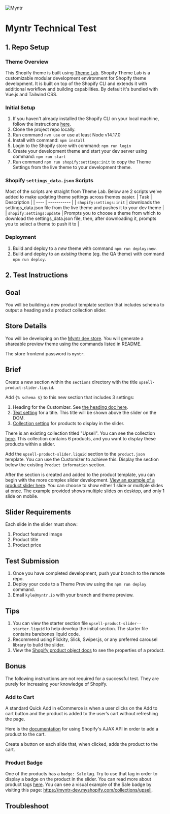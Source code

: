 
![Myntr](https://imgur.com/laewQrV.png)

# Myntr Technical Test

## 1. Repo Setup ##

### Theme Overview

This Shopify theme is built using [Theme Lab](https://github.com/uicrooks/shopify-theme-lab).  Shopify Theme Lab is a customizable modular development environment for Shopify theme development. It is built on top of the Shopify CLI and extends it with additional workflow and building capabilities. By default it's bundled with Vue.js and Tailwind CSS.

### Initial Setup
1. If you haven't already installed the Shopify CLI on your local machine, follow the instructions [here](https://shopify.dev/themes/tools/cli#installation).
2. Clone the project repo locally.
3. Run command `nvm use` or use at least Node v14.17.0
4. Install with command: `npm install`
5. Login to the Shopify store with command: `npm run login`
6. Create your development theme and start your dev server using command: `npm run start`
7. Run command `npm run shopify:settings:init` to copy the Theme Settings from the live theme to your development theme.

### Shopify `settings_data.json` Scripts
Most of the scripts are straight from Theme Lab. Below are 2 scripts we've added to make updating theme settings across themes easier.
| Task | Description |
| ---- | ----------- |
| `shopify:settings:init` | downloads the settings_data.json file from the live theme and pushes it to your dev theme |
| `shopify:settings:update` | Prompts you to choose a theme from which to download the settings_data.json file, then, after downloading it, prompts you to select a theme to push it to |

### Deployment
1. Build and deploy to a *new* theme with command `npm run deploy:new`.
2. Build and deploy to an *existing* theme (eg. the QA theme) with command `npm run deploy`.

## 2. Test Instructions ##

## Goal ##
You will be building a new product template section that includes schema to output a heading and a product collection slider.

## Store Details ##
You will be developing on the [Myntr dev store](https://myntr-dev.myshopify.com/admin).
You will generate a shareable preview theme using the commands listed in README.

The store frontend password is `myntr`.

## Brief ##

Create a new section within the `sections` directory with the title `upsell-product-slider.liquid`.

Add `{% schema $}` to this new section that includes 3 settings:

1. Heading for the Customizer. See [the heading doc here](https://shopify.dev/themes/architecture/settings/sidebar-settings#header).
2. [Text setting](https://shopify.dev/themes/architecture/settings/input-settings#text) for a title. This title will be shown above the slider on the DOM.
3. [Collection setting](https://shopify.dev/themes/architecture/settings/input-settings#collection) for products to display in the slider.

There is an existing collection titled "Upsell". You can see the collection [here](https://myntr-dev.myshopify.com/admin/collections/434370806043). This collection contains 6 products, and you want to display these products within a slider.

Add the `upsell-product-slider.liquid` section to the `product.json` template. You can use the Customizer to achieve this. Display the section below the existing `Product information` section.

After the section is created and added to the product template, you can begin with the more complex slider development. [View an example of a product slider here](https://codepen.io/marufalbashir/pen/LyaQdq). You can choose to show either 1 slide or multiple slides at once. The example provided shows multiple slides on desktop, and only 1 slide on mobile.

## Slider Requirements ##
Each slide in the slider must show:
1. Product featured image
2. Product title
3. Product price

## Test Submission ##
1. Once you have completed development, push your branch to the remote repo.
2. Deploy your code to a Theme Preview using the `npm run deploy` command.
3. Email `kyle@myntr.io` with your branch and theme preview.

## Tips ##
1. You can view the starter section file `upsell-product-slider--starter.liquid` to help develop the initial section. The starter file contains barebones liquid code.
2. Recommend using Flickity, Slick, Swiper.js, or any preferred carousel library to build the slider.
3. View the [Shopify product object docs](https://shopify.dev/api/liquid/objects/product) to see the properties of a product.


## Bonus ##

The following instructions are not required for a successful test. They are purely for increasing your knowledge of Shopify.

### Add to Cart

A standard Quick Add in eCommerce is when a user clicks on the Add to cart button and the product is added to the user’s cart without refreshing the page.

Here is the [documentation](https://shopify.dev/api/ajax) for using Shopify's AJAX API in order to add a product to the cart.

Create a button on each slide that, when clicked, adds the product to the cart.

### Product Badge

One of the products has a `badge: Sale` tag. Try to use that tag in order to display a badge on the product in the slider. You can read more about product tags [here](https://shopify.dev/api/liquid/objects/product#product-tags). You can see a visual example of the Sale badge by visiting this page: https://myntr-dev.myshopify.com/collections/upsell.

## Troubleshoot ##
